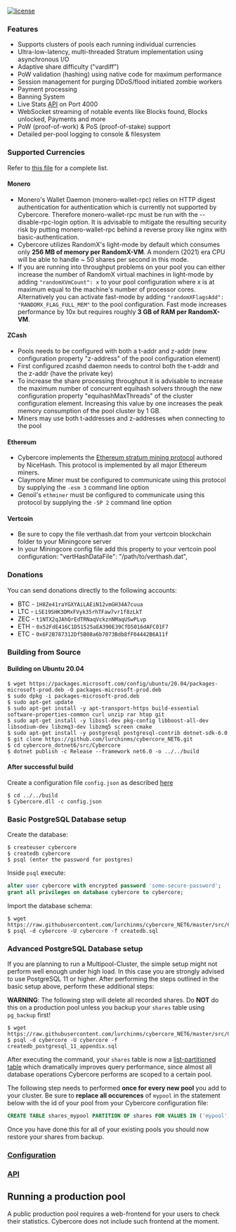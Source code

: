 [![license](https://img.shields.io/github/license/mashape/apistatus.svg)]()

### Features

- Supports clusters of pools each running individual currencies
- Ultra-low-latency, multi-threaded Stratum implementation using asynchronous I/O
- Adaptive share difficulty ("vardiff")
- PoW validation (hashing) using native code for maximum performance
- Session management for purging DDoS/flood initiated zombie workers
- Payment processing
- Banning System
- Live Stats [API](https://github.com/cyberpoolorg/cybercore/wiki/API) on Port 4000
- WebSocket streaming of notable events like Blocks found, Blocks unlocked, Payments and more
- PoW (proof-of-work) & PoS (proof-of-stake) support
- Detailed per-pool logging to console & filesystem

### Supported Currencies

Refer to [this file](https://github.com/cyberpoolorg/cybercore/blob/master/src/Cybercore/coins.json) for a complete list.

#### Monero

- Monero's Wallet Daemon (monero-wallet-rpc) relies on HTTP digest authentication for authentication which is currently not supported by Cybercore. Therefore monero-wallet-rpc must be run with the --disable-rpc-login option. It is advisable to mitigate the resulting security risk by putting monero-wallet-rpc behind a reverse proxy like nginx with basic-authentication.
- Cybercore utilizes RandomX's light-mode by default which consumes only **256 MB of memory per RandomX-VM**. A mondern (2021) era CPU will be able to handle ~ 50 shares per second in this mode.
- If you are running into throughput problems on your pool you can either increase the number of RandomX virtual machines in light-mode by adding `"randomXVmCount": x` to your pool configuration where x is at maximum equal to the machine's number of processor cores. Alternatively you can activate fast-mode by adding `"randomXFlagsAdd": "RANDOMX_FLAG_FULL_MEM"` to the pool configuration. Fast mode increases performance by 10x but requires roughly **3 GB of RAM per RandomX-VM**.


#### ZCash

- Pools needs to be configured with both a t-addr and z-addr (new configuration property "z-address" of the pool configuration element)
- First configured zcashd daemon needs to control both the t-addr and the z-addr (have the private key)
- To increase the share processing throughput it is advisable to increase the maximum number of concurrent equihash solvers through the new configuration property "equihashMaxThreads" of the cluster configuration element. Increasing this value by one increases the peak memory consumption of the pool cluster by 1 GB.
- Miners may use both t-addresses and z-addresses when connecting to the pool


#### Ethereum

- Cybercore implements the [Ethereum stratum mining protocol](https://github.com/nicehash/Specifications/blob/master/EthereumStratum_NiceHash_v1.0.0.txt) authored by NiceHash. This protocol is implemented by all major Ethereum miners.
- Claymore Miner must be configured to communicate using this protocol by supplying the `-esm 3` command line option
- Genoil's `ethminer` must be configured to communicate using this protocol by supplying the `-SP 2` command line option


#### Vertcoin

- Be sure to copy the file verthash.dat from your vertcoin blockchain folder to your Miningcore server
- In your Miningcore config file add this property to your vertcoin pool configuration: "vertHashDataFile": "/path/to/verthash.dat",


### Donations

You can send donations directly to the following accounts:

* BTC - `1H8Ze41raYGXYAiLAEiN12vmGH34A7cuua`
* LTC - `LSE19SHK3DMxFVyk35rhTFaw7vr1f8zLkT`
* ZEC - `t1NTX2qJAhQrEdTRNaqVckznNMaqUSwPLvp`
* ETH - `0x52FdE416C1D51525aEA390E39CfD5016dAFC01F7`
* ETC - `0x6F2B787312Df5B08a6b7073Bdb8fF04442B6A11f`

### Building from Source

#### Building on Ubuntu 20.04

```console
$ wget https://packages.microsoft.com/config/ubuntu/20.04/packages-microsoft-prod.deb -O packages-microsoft-prod.deb
$ sudo dpkg -i packages-microsoft-prod.deb
$ sudo apt-get update
$ sudo apt-get install -y apt-transport-https build-essential software-properties-common curl unzip rar htop git
$ sudo apt-get install -y libssl-dev pkg-config libboost-all-dev libsodium-dev libzmq3-dev libzmq5 screen cmake
$ sudo apt-get install -y postgresql postgresql-contrib dotnet-sdk-6.0
$ git clone https://github.com/lurchinms/cybercore_NET6.git
$ cd cybercore_dotnet6/src/Cybercore
$ dotnet publish -c Release --framework net6.0 -o ../../build
```

#### After successful build

Create a configuration file `config.json` as described [here](https://github.com/cyberpoolorg/cybercore/wiki/Configuration)

```console
$ cd ../../build
$ Cybercore.dll -c config.json
```

### Basic PostgreSQL Database setup

Create the database:

```console
$ createuser cybercore
$ createdb cybercore
$ psql (enter the password for postgres)
```

Inside `psql` execute:

```sql
alter user cybercore with encrypted password 'some-secure-password';
grant all privileges on database cybercore to cybercore;
```

Import the database schema:

```console
$ wget https://raw.githubusercontent.com/lurchinms/cybercore_NET6/master/src/Cybercore/Persistence/Postgres/Scripts/createdb.sql
$ psql -d cybercore -U cybercore -f createdb.sql
```

### Advanced PostgreSQL Database setup

If you are planning to run a Multipool-Cluster, the simple setup might not perform well enough under high load. In this case you are strongly advised to use PostgreSQL 11 or higher. After performing the steps outlined in the basic setup above, perform these additional steps:

**WARNING**: The following step will delete all recorded shares. Do **NOT** do this on a production pool unless you backup your `shares` table using `pg_backup` first!

```console
$ wget https://raw.githubusercontent.com/lurchinms/cybercore_NET6/master/src/Cybercore/Persistence/Postgres/Scripts/createdb_postgresql_11_appendix.sql
$ psql -d cybercore -U cybercore -f createdb_postgresql_11_appendix.sql
```

After executing the command, your `shares` table is now a [list-partitioned table](https://www.postgresql.org/docs/11/ddl-partitioning.html) which dramatically improves query performance, since almost all database operations Cybercore performs are scoped to a certain pool.

The following step needs to performed **once for every new pool** you add to your cluster. Be sure to **replace all occurences** of `mypool` in the statement below with the id of your pool from your Cybercore configuration file:

```sql
CREATE TABLE shares_mypool PARTITION OF shares FOR VALUES IN ('mypool');
```

Once you have done this for all of your existing pools you should now restore your shares from backup.

### [Configuration](https://github.com/cyberpoolorg/cybercore/wiki/Configuration)

### [API](https://github.com/cyberpoolorg/cybercore/wiki/API)

## Running a production pool

A public production pool requires a web-frontend for your users to check their statistics. Cybercore does not include such frontend at the moment.
